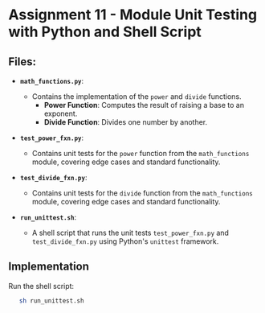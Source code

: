 # Assignment 11 - Module Unit Testing with Python and Shell Script

## Files:
- **`math_functions.py`**:
  - Contains the implementation of the `power` and `divide` functions.
       - **Power Function**: Computes the result of raising a base to an exponent.
       - **Divide Function**: Divides one number by another.

- **`test_power_fxn.py`**:
  - Contains unit tests for the `power` function from the `math_functions` module, covering edge cases and standard functionality.

- **`test_divide_fxn.py`**:
  - Contains unit tests for the `divide` function from the `math_functions` module, covering edge cases and standard functionality.

- **`run_unittest.sh`**:
  - A shell script that runs the unit tests `test_power_fxn.py` and `test_divide_fxn.py` using Python's `unittest` framework.

## Implementation
Run the shell script:
```bash
   sh run_unittest.sh
```
